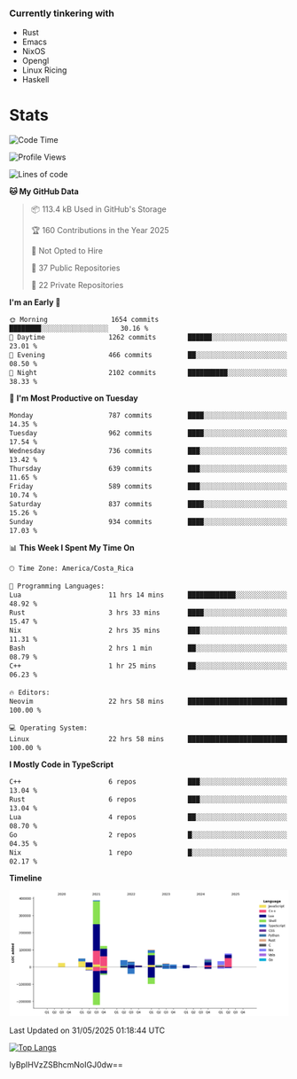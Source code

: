 ### Currently tinkering with
 - Rust
 - Emacs
 - NixOS
 - Opengl
 - Linux Ricing
 - Haskell

# Stats
<!--START_SECTION:waka-->
![Code Time](http://img.shields.io/badge/Code%20Time-1%2C518%20hrs%202%20mins-blue)

![Profile Views](http://img.shields.io/badge/Profile%20Views-0-blue)

![Lines of code](https://img.shields.io/badge/From%20Hello%20World%20I%27ve%20Written-1.0%20million%20lines%20of%20code-blue)

**🐱 My GitHub Data** 

> 📦 113.4 kB Used in GitHub's Storage 
 > 
> 🏆 160 Contributions in the Year 2025
 > 
> 🚫 Not Opted to Hire
 > 
> 📜 37 Public Repositories 
 > 
> 🔑 22 Private Repositories 
 > 
**I'm an Early 🐤** 

```text
🌞 Morning                1654 commits        ████████░░░░░░░░░░░░░░░░░   30.16 % 
🌆 Daytime                1262 commits        ██████░░░░░░░░░░░░░░░░░░░   23.01 % 
🌃 Evening                466 commits         ██░░░░░░░░░░░░░░░░░░░░░░░   08.50 % 
🌙 Night                  2102 commits        ██████████░░░░░░░░░░░░░░░   38.33 % 
```
📅 **I'm Most Productive on Tuesday** 

```text
Monday                   787 commits         ████░░░░░░░░░░░░░░░░░░░░░   14.35 % 
Tuesday                  962 commits         ████░░░░░░░░░░░░░░░░░░░░░   17.54 % 
Wednesday                736 commits         ███░░░░░░░░░░░░░░░░░░░░░░   13.42 % 
Thursday                 639 commits         ███░░░░░░░░░░░░░░░░░░░░░░   11.65 % 
Friday                   589 commits         ███░░░░░░░░░░░░░░░░░░░░░░   10.74 % 
Saturday                 837 commits         ████░░░░░░░░░░░░░░░░░░░░░   15.26 % 
Sunday                   934 commits         ████░░░░░░░░░░░░░░░░░░░░░   17.03 % 
```


📊 **This Week I Spent My Time On** 

```text
🕑︎ Time Zone: America/Costa_Rica

💬 Programming Languages: 
Lua                      11 hrs 14 mins      ████████████░░░░░░░░░░░░░   48.92 % 
Rust                     3 hrs 33 mins       ████░░░░░░░░░░░░░░░░░░░░░   15.47 % 
Nix                      2 hrs 35 mins       ███░░░░░░░░░░░░░░░░░░░░░░   11.31 % 
Bash                     2 hrs 1 min         ██░░░░░░░░░░░░░░░░░░░░░░░   08.79 % 
C++                      1 hr 25 mins        ██░░░░░░░░░░░░░░░░░░░░░░░   06.23 % 

🔥 Editors: 
Neovim                   22 hrs 58 mins      █████████████████████████   100.00 % 

💻 Operating System: 
Linux                    22 hrs 58 mins      █████████████████████████   100.00 % 
```

**I Mostly Code in TypeScript** 

```text
C++                      6 repos             ███░░░░░░░░░░░░░░░░░░░░░░   13.04 % 
Rust                     6 repos             ███░░░░░░░░░░░░░░░░░░░░░░   13.04 % 
Lua                      4 repos             ██░░░░░░░░░░░░░░░░░░░░░░░   08.70 % 
Go                       2 repos             █░░░░░░░░░░░░░░░░░░░░░░░░   04.35 % 
Nix                      1 repo              █░░░░░░░░░░░░░░░░░░░░░░░░   02.17 % 
```



**Timeline**

![Lines of Code chart](https://raw.githubusercontent.com/PandeCode/PandeCode/main/assets/bar_graph.png)


 Last Updated on 31/05/2025 01:18:44 UTC
<!--END_SECTION:waka-->
<!-- 
[![PandeCode's GitHub stats](https://github-readme-stats.vercel.app/api?username=PandeCode&theme=dracula&hide_border=true&show_icons=true)](https://github.com/anuraghazra/github-readme-stats)
-->
[![Top Langs](https://github-readme-stats.vercel.app/api/top-langs/?username=PandeCode&layout=compact&theme=dracula&hide_border=true)](https://github.com/anuraghazra/github-readme-stats)

IyBpIHVzZSBhcmNoIGJ0dw==
